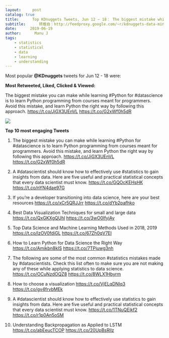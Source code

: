 ```yaml
---
layout:     post
catalog: true
title:      Top KDnuggets Tweets, Jun 12 – 18： The biggest mistake while learning #Python for #datascience; 5 practical statistical concepts for data scientists
subtitle:      转载自：http://feedproxy.google.com/~r/kdnuggets-data-mining-analytics/~3/jwoQsUoZAcE/top-tweets-jun12-18.html
date:      2019-06-19
author:      Manu J
tags:
    - statistics
    - statistical
    - data
    - learning
    - understanding
---
```


Most popular **@KDnuggets** tweets for Jun 12 - 18 were:

**Most Retweeted, Liked, Clicked & Viewed:**

The biggest mistake you can make while learning #Python for #datascience is to learn Python programming from courses meant for programmers. Avoid this mistake, and learn Python the right way by following this approach. https://t.co/JjGX3UEnVL https://t.co/G2xWf0h5dR

![](https://www.kdnuggets.com/wp-content/uploads/Python-for-data-science.jpg)


**Top 10 most engaging Tweets**

1. The biggest mistake you can make while learning #Python for #datascience is to learn Python programming from courses meant for programmers. Avoid this mistake, and learn Python the right way by following this approach. https://t.co/JjGX3UEnVL https://t.co/G2xWf0h5dR

1. A #datascientist should know how to effectively use #statistics to gain insights from data. Here are five useful and practical statistical concepts that every data scientist must know. https://t.co/GQOcKEHsHK https://t.co/nYN4dae97G

1. If you’re a developer transitioning into data science, here are your best resources https://t.co/xCr5QRJJrr https://t.co/dYb2pafhko

1. Best Data Visualization Techniques for small and large data https://t.co/QxGKXgQUhl https://t.co/3wO0lfyjAy

1. Top Data Science and Machine Learning Methods Used in 2018, 2019 https://t.co/lzOV0fdiGL https://t.co/67Zh0qV7El

1. How to Learn Python for Data Science the Right Way https://t.co/Amikbn8kIS https://t.co/7TPjuwg3nh

1. The following are some of the most common #statistics mistakes made by #datascientists. Check this list often to make sure you are not making any of these while applying statistics to data science. https://t.co/OCuNzdOQZ8 https://t.co/8WLX1Hbyrm

1. How to choose a visualization https://t.co/VjELqDNIq3 https://t.co/gv4frvbMEk

1. A #datascientist should know how to effectively use statistics to gain insights from data. Here are five useful and practical statistical concepts that every data scientist must know. https://t.co/1TNuQEikf2 https://t.co/r1p0An5oSM

1. Understanding Backpropagation as Applied to LSTM https://t.co/abEeucTCOP https://t.co/20UpBsRllz

